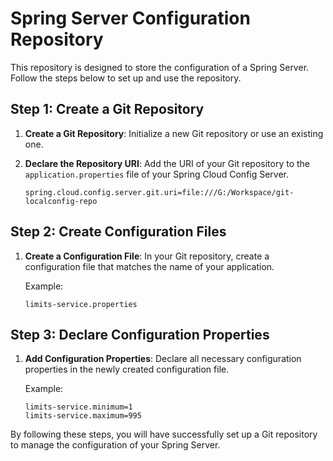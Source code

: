 # Spring Server Configuration Repository

This repository is designed to store the configuration of a Spring Server. Follow the steps below to set up and use the repository.

## Step 1: Create a Git Repository

1. **Create a Git Repository**: Initialize a new Git repository or use an existing one.
2. **Declare the Repository URI**: Add the URI of your Git repository to the `application.properties` file of your Spring Cloud Config Server.

    ```properties
    spring.cloud.config.server.git.uri=file:///G:/Workspace/git-localconfig-repo
    ```

## Step 2: Create Configuration Files

1. **Create a Configuration File**: In your Git repository, create a configuration file that matches the name of your application.

   Example:
    ```
    limits-service.properties
    ```

## Step 3: Declare Configuration Properties

1. **Add Configuration Properties**: Declare all necessary configuration properties in the newly created configuration file.

   Example:
    ```properties
    limits-service.minimum=1
    limits-service.maximum=995
    ```

By following these steps, you will have successfully set up a Git repository to manage the configuration of your Spring Server.
